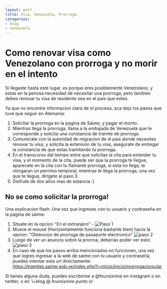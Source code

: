 ```yaml
---
layout: post
title: Visa, Venezuela, Prorroga
categories:
- blog
- venezuela
---
```

# Como renovar visa como Venezolano con prorroga y no morir en el intento

Si llegaste hasta este lugar, es porque eres posiblemente Venezolano, y estas en la penosa necesidad de necesitar una prorroga, 
pero tambien debes renovar tu visa de residente sea en el pais que estes.

Ya que no encontre informacion clara de el proceso, aca dejo los pasos que tuve que seguir en Alemania:

1. Solicitar la prorroga en la pagina de Saime, y pagar el monto.
2. Mientras llega la prorroga, llama a la embajada de Venezuela que te corresponde y solicita una constancia de tramite de prorroga.
3. Comunicate con la autoridad de migracion de el pais donde necesites renovar tu visa, y solicita la extension de tu visa, asegurate de entregar la constancia de que estas tramitando tu prorroga.
4. En el transcurso del tiempo entre que solicitas la cita para extender tu visa, y el momento de la cita, puede ser que la prorroga te llegue, aparecete en la cita con tu flamante prorroga, si esta no llega, te otorgaran un permiso temporal, mientras te llega la prorroga, una vez que te llegue, dirigete al paso 3.
5. Disfrute de dos años mas de estancia :)

## No se como solicitar la prorroga!

Una explicacion flash: Una vez que ingreses con tu usuario y contraseña en la pagina de saime:

1. Situate en la opcion "En el extranjero" - ![Paso 1](/assets/images/prorroga/prorroga-1.jpg)
2. Mueve el mouse (Horizontalmente funciona bastante bien) hacia la opcion: "Obtencion de prorroga de pasaporte electronico" ![paso 2](/assets/images/prorroga/prorroga-2.jpg)
3. Luego de ver un anuncio sobre la prorroa, deberias poder ver esto: ![paso 3](/assets/images/prorroga/prorroga-3.jpg)
4. En caso de que los pasos arriba mencionados no funcionen, una vez que logres ingresar a la web de saime con tu usuario y contraseña, puedes intentar esta url directamente: https://tramites.saime.gob.ve/index.php?r=inicio/inicio/prorrogaconsular

Si tienes alguna duda, puedes escribirme a @foursixnine en instagram o en twitter, o en 'i+blog @ foursixnine _punto_ io'
